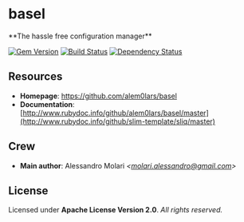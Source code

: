 # basel

<!--|SUMMARY|-->**The hassle free configuration manager**<!--|SUMMARY|-->

[![Gem Version](https://img.shields.io/gem/v/basel.svg?style=flat)](https://rubygems.org/gems/basel)
[![Build Status](https://travis-ci.org/alem0lars/basel.svg)](https://travis-ci.org/alem0lars/basel)
[![Dependency Status](https://gemnasium.com/alem0lars/basel.svg)](https://gemnasium.com/alem0lars/basel)

## Resources

- **Homepage**: [<!--|HOMEPAGE|-->https://github.com/alem0lars/basel<!--|HOMEPAGE|-->](https://github.com/alem0lars/basel)
- **Documentation**: [http://www.rubydoc.info/github/alem0lars/basel/master](http://www.rubydoc.info/github/slim-template/sliq/master)

## Crew

- **Main author**: <!--|NAME|-->Alessandro Molari<!--|NAME|-->
  *<<!--|EMAIL|-->molari.alessandro@gmail.com<!--|EMAIL|-->>*

## License

Licensed under **<!--|LICENSE|-->Apache License Version 2.0<!--|LICENSE|-->**.
*All rights reserved.*
